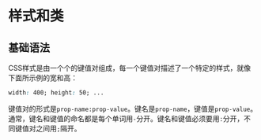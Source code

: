 # 样式和类

## 基础语法

CSS样式是由一个个的键值对组成，每一个键值对描述了一个特定的样式，就像下面所示例的宽和高：

```css
width: 400; height: 50; ...
```

键值对的形式是`prop-name:prop-value`。键名是`prop-name`，键值是`prop-value`。通常，键名和键值的命名都是每个单词用`-`分开。键名和键值必须要用`:`分开，不同键值对之间用`;`隔开。

